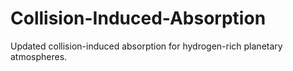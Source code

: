 # Collision-Induced-Absorption
Updated collision-induced absorption for hydrogen-rich planetary atmospheres.

